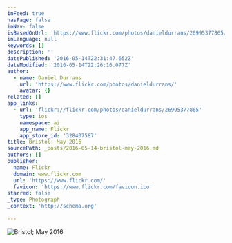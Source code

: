 ```yaml
---
inFeed: true
hasPage: false
inNav: false
isBasedOnUrl: 'https://www.flickr.com/photos/danieldurrans/26995377865/in/photostream/'
inLanguage: null
keywords: []
description: ''
datePublished: '2016-05-14T22:31:47.652Z'
dateModified: '2016-05-14T22:26:16.077Z'
author:
  - name: Daniel Durrans
    url: 'https://www.flickr.com/photos/danieldurrans/'
    avatar: {}
related: []
app_links:
  - url: 'flickr://flickr.com/photos/danieldurrans/26995377865'
    type: ios
    namespace: ai
    app_name: Flickr
    app_store_id: '328407587'
title: Bristol; May 2016
sourcePath: _posts/2016-05-14-bristol-may-2016.md
authors: []
publisher:
  name: Flickr
  domain: www.flickr.com
  url: 'https://www.flickr.com/'
  favicon: 'https://www.flickr.com/favicon.ico'
starred: false
_type: Photograph
_context: 'http://schema.org'

---
```

![Bristol; May 2016](https://s3-us-west-2.amazonaws.com/the-grid-img/p/e8146b7f10fab3f8902b49a43492d7c1981b992d.jpg)